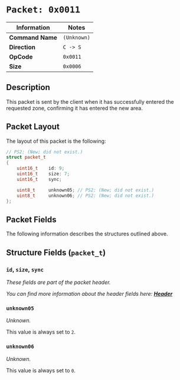 # `Packet: 0x0011`

| Information               | Notes |
|---                        |---    |
| **Command Name**          | `(Unknown)` |
| **Direction**             | `C -> S` |
| **OpCode**                | `0x0011` |
| **Size**                  | `0x0006` |

## Description

This packet is sent by the client when it has successfully entered the requested zone, confirming it has entered the new area.

## Packet Layout

The layout of this packet is the following:

```cpp
// PS2: (New; did not exist.)
struct packet_t
{
    uint16_t    id: 9;
    uint16_t    size: 7;
    uint16_t    sync;

    uint8_t     unknown05; // PS2: (New; did not exist.)
    uint8_t     unknown06; // PS2: (New; did not exist.)
};
```

## Packet Fields

The following information describes the structures outlined above.

## Structure Fields (`packet_t`)

### `id`, `size`, `sync`

_These fields are part of the packet header._

_You can find more information about the header fields here: [**Header**](/world/HEADER.md)_

### `unknown05`

_Unknown._

This value is always set to `2`.

### `unknown06`

_Unknown._

This value is always set to `0`.
